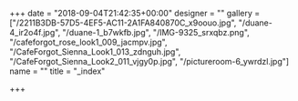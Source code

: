 +++
date = "2018-09-04T21:42:35+00:00"
designer = ""
gallery = ["/2211B3DB-57D5-4EF5-AC11-2A1FA840870C_x9oouo.jpg", "/duane-4_ir2o4f.jpg", "/duane-1_b7wkfb.jpg", "/IMG-9325_srxqbz.png", "/cafeforgot_rose_look1_009_jacmpv.jpg", "/CafeForgot_Sienna_Look1_013_zdnguh.jpg", "/CafeForgot_Sienna_Look2_011_vjgy0p.jpg", "/pictureroom-6_ywrdzl.jpg"]
name = ""
title = "_index"

+++
